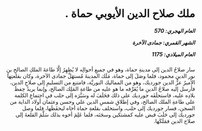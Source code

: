 <h1 dir="rtl">ملك صلاح الدين الأيوبي حماة .</h1>

<h5 dir="rtl">العام الهجري:  570

الشهر القمري: جمادى الآخرة

العام الميلادي: 1175</h5>

<p dir="rtl">سار صلاحُ الدين إلى مدينةِ حماة، وهو في جميعِ أحوالِه لا يُظهِرُ إلَّا طاعةَ الملكِ الصالحِ بنِ نور الدين محمود، فلما وصَلَ إلى حماة، مَلَك المدينةَ مُستهَلَّ جمادى الآخرة، وكان بقلعتِها الأميرُ عزُّ الدين جورديك، وهو من المماليك النوريَّة، فامتنع من التسليمِ إلى صلاحِ الدين، فأرسل إليه صلاحُ الدينِ ما يُعَرِّفه ما هو عليه من طاعةِ المَلِك الصالح، وإنما يريدُ حِفظَ بلادِه عليه، فاستحلَفَه جورديك على ذلك فحَلَفَ له وسَيَّرَه إلى حلب في اجتماعِ الكلمة على طاعةِ الملك الصالح، وفي إطلاقِ شمسِ الدين علي وحسن وعثمان أولاد الداية من السجن، فسار جورديك إلى حلب، واستخلف بقلعةِ حماة أخاه ليحفَظَها، فلما وصل جورديك إلى حَلَبَ قبض عليه كمشتكين وسجَنَه، فلما عَلِمَ أخوه بذلك سَلَّمَ القلعةَ إلى صلاح الدين فمَلَكَها.</p></br>
